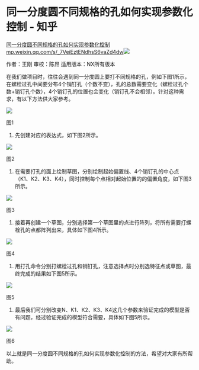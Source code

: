 # 同一分度圆不同规格的孔如何实现参数化控制 - 知乎
[同一分度圆不同规格的孔如何实现参数化控制​mp.weixin.qq.com/s/\_7VeiEztENdhsS6vaZd4dw![](https://pic3.zhimg.com/v2-69be0008d8a6e624d343d848525d078a_180x120.jpg)
](https://link.zhihu.com/?target=https%3A//mp.weixin.qq.com/s/_7VeiEztENdhsS6vaZd4dw)

作者：王刚 审校：陈昂 适用版本：NX所有版本

在我们做项目时，往往会遇到同一分度圆上要打不同规格的孔，例如下图1所示，在螺栓过孔中间要分布4个销钉孔（个数不变），孔的总数需要变化（螺栓过孔个数+销钉孔个数），4个销钉孔的位置也会变化（销钉孔不会相邻）。针对这种需求，有以下方法供大家参考。

![](https://pic3.zhimg.com/v2-8579e67673f3a2124c7dd127b624527a_b.jpg)

图1

1.  先创建对应的表达式，如下图2所示。

![](https://pic1.zhimg.com/v2-51f8cddbb5e68ac5b83f3345730eb130_b.jpg)

图2

1.  在需要打孔的面上绘制草图，分别绘制起始偏置线、4个销钉孔的中心点（K1、K2、K3、K4），同时控制每个点相对起始位置的的偏置角度，如下图3所示。

![](https://pic1.zhimg.com/v2-18ca90ff69ea2ffaa0d54d858fead010_b.jpg)

图3

1.  接着再创建一个草图，分别选择第一个草图里的点进行阵列，将所有需要打螺栓孔的点都阵列出来，具体如下图4所示。

![](https://pic1.zhimg.com/v2-f3b4590ce289b3c921af2dd32671b3a0_b.jpg)

图4

1.  用打孔命令分别打螺栓过孔和销钉孔，注意选择点时分别选特征点或草图，最终完成的结果如下图5所示。

![](https://pic4.zhimg.com/v2-53f3b895814a369c8517493d00ee63a3_b.jpg)

图5

1.  最后我们可分别改变N、K1、K2、K3、K4这几个参数来验证完成的模型是否有问题，经过验证完成的模型符合需要，具体如下图5所示。

![](https://pic1.zhimg.com/v2-8d5e72dcdbd643faf86e105735a6e728_b.jpg)

图6

以上就是同一分度圆不同规格的孔如何实现参数化控制的方法，希望对大家有所帮助。